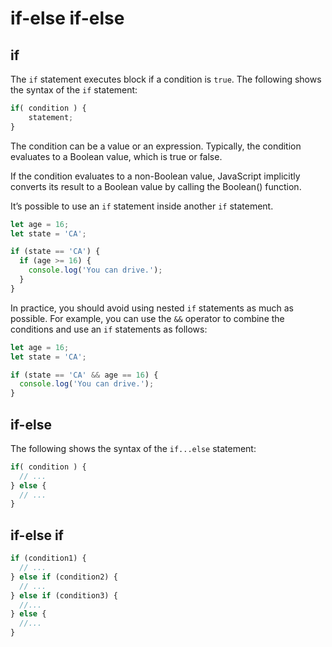 # if-else if-else

## if

The `if` statement executes block if a condition is `true`. The following shows the syntax of the `if` statement:

```js
if( condition ) {
    statement;   
}
```

The condition can be a value or an expression. Typically, the condition evaluates to a Boolean value, which is true or false.

If the condition evaluates to a non-Boolean value, JavaScript implicitly converts its result to a Boolean value by calling the Boolean() function.

It’s possible to use an `if` statement inside another `if` statement.

```js
let age = 16;
let state = 'CA';

if (state == 'CA') {
  if (age >= 16) {
    console.log('You can drive.');
  }
}
```

In practice, you should avoid using nested `if` statements as much as possible. For example, you can use the `&&` operator to combine the conditions and use an `if` statements as follows:

```js
let age = 16;
let state = 'CA';

if (state == 'CA' && age == 16) {
  console.log('You can drive.');
}
```

## if-else

The following shows the syntax of the `if...else` statement:

```js
if( condition ) {
  // ...
} else { 
  // ...
}
```

## if-else if

```js
if (condition1) {
  // ...
} else if (condition2) {
  // ...
} else if (condition3) {
  //...
} else {
  //...
}
```










